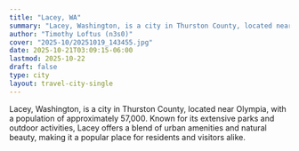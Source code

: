 ```yaml
---
title: "Lacey, WA"
summary: "Lacey, Washington, is a city in Thurston County, located near Olympia, with a population of approximately 57,000. Known for its extensive parks and outdoor activities, Lacey offers a blend of urban amenities and natural beauty, making it a popular place for residents and visitors alike."
author: "Timothy Loftus (n3s0)"
cover: "2025-10/20251019_143455.jpg"
date: 2025-10-21T03:09:15-06:00
lastmod: 2025-10-22
draft: false
type: city
layout: travel-city-single
---
```


Lacey, Washington, is a city in Thurston County, located near Olympia, with a 
population of approximately 57,000. Known for its extensive parks and outdoor 
activities, Lacey offers a blend of urban amenities and natural beauty, making 
it a popular place for residents and visitors alike.

